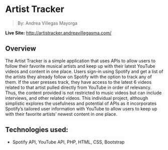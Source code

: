 # Artist Tracker

> By: Andrea Villegas Mayorga

**Live Site:** http://artistracker.andreavillegasma.com/

## Overview

The Artist Tracker is a simple application that uses APIs to allow users to follow their favorite musical artists and keep up with their latest YouTube videos and content in one place. Users sign-in using Spotify and get a list of the artists they already follow on Spotify with the option to track any of them. If the user presses track, they have access to the latest 6 videos related to that artist pulled directly from YouTube in order of relevancy. Thus, the content provided is not restricted to music videos but can include interviews, and other related videos. This individual project, although simplistic explores the usefulness and potential of APIs as it incorporates Spotify’s tailored user information with YouTube to allow users to keep up with their favorite artists’ newest content in one place.



## Technologies used:
-  Spotify API, YouTube API, PHP, HTML, CSS, Bootstrap

